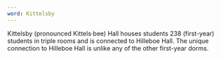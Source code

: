 ```yaml
---
word: Kittelsby
---
```


  Kittelsby (pronounced Kittels·bee) Hall houses students 238 (first-year) students in triple rooms and is connected to Hilleboe Hall. The unique connection to Hilleboe Hall is unlike any of the other first-year dorms.
